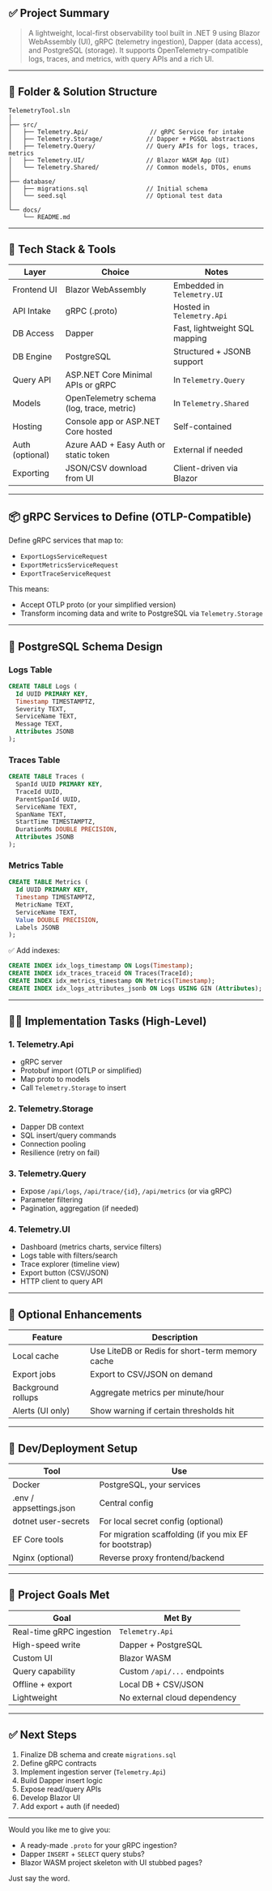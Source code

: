 ## ✅ Project Summary

> A lightweight, local-first observability tool built in .NET 9 using Blazor WebAssembly (UI), gRPC (telemetry ingestion), Dapper (data access), and PostgreSQL (storage). It supports OpenTelemetry-compatible logs, traces, and metrics, with query APIs and a rich UI.

---

## 📁 Folder & Solution Structure

```
TelemetryTool.sln
│
├── src/
│   ├── Telemetry.Api/                 // gRPC Service for intake
│   ├── Telemetry.Storage/            // Dapper + PGSQL abstractions
│   ├── Telemetry.Query/              // Query APIs for logs, traces, metrics
│   ├── Telemetry.UI/                 // Blazor WASM App (UI)
│   └── Telemetry.Shared/             // Common models, DTOs, enums
│
├── database/
│   ├── migrations.sql                // Initial schema
│   └── seed.sql                      // Optional test data
│
└── docs/
    └── README.md
```

---

## 🧱 Tech Stack & Tools

| Layer           | Choice                                    | Notes                         |
| --------------- | ----------------------------------------- | ----------------------------- |
| Frontend UI     | Blazor WebAssembly                        | Embedded in `Telemetry.UI`    |
| API Intake      | gRPC (.proto)                             | Hosted in `Telemetry.Api`     |
| DB Access       | Dapper                                    | Fast, lightweight SQL mapping |
| DB Engine       | PostgreSQL                                | Structured + JSONB support    |
| Query API       | ASP.NET Core Minimal APIs or gRPC         | In `Telemetry.Query`          |
| Models          | OpenTelemetry schema (log, trace, metric) | In `Telemetry.Shared`         |
| Hosting         | Console app or ASP.NET Core hosted        | Self-contained                |
| Auth (optional) | Azure AAD + Easy Auth or static token     | External if needed            |
| Exporting       | JSON/CSV download from UI                 | Client-driven via Blazor      |

---

## 📦 gRPC Services to Define (OTLP-Compatible)

Define gRPC services that map to:

* `ExportLogsServiceRequest`
* `ExportMetricsServiceRequest`
* `ExportTraceServiceRequest`

This means:

* Accept OTLP proto (or your simplified version)
* Transform incoming data and write to PostgreSQL via `Telemetry.Storage`

---

## 📇 PostgreSQL Schema Design

### Logs Table

```sql
CREATE TABLE Logs (
  Id UUID PRIMARY KEY,
  Timestamp TIMESTAMPTZ,
  Severity TEXT,
  ServiceName TEXT,
  Message TEXT,
  Attributes JSONB
);
```

### Traces Table

```sql
CREATE TABLE Traces (
  SpanId UUID PRIMARY KEY,
  TraceId UUID,
  ParentSpanId UUID,
  ServiceName TEXT,
  SpanName TEXT,
  StartTime TIMESTAMPTZ,
  DurationMs DOUBLE PRECISION,
  Attributes JSONB
);
```

### Metrics Table

```sql
CREATE TABLE Metrics (
  Id UUID PRIMARY KEY,
  Timestamp TIMESTAMPTZ,
  MetricName TEXT,
  ServiceName TEXT,
  Value DOUBLE PRECISION,
  Labels JSONB
);
```

✅ Add indexes:

```sql
CREATE INDEX idx_logs_timestamp ON Logs(Timestamp);
CREATE INDEX idx_traces_traceid ON Traces(TraceId);
CREATE INDEX idx_metrics_timestamp ON Metrics(Timestamp);
CREATE INDEX idx_logs_attributes_jsonb ON Logs USING GIN (Attributes);
```

---

## 🧑‍💻 Implementation Tasks (High-Level)

### 1. Telemetry.Api

* gRPC server
* Protobuf import (OTLP or simplified)
* Map proto to models
* Call `Telemetry.Storage` to insert

### 2. Telemetry.Storage

* Dapper DB context
* SQL insert/query commands
* Connection pooling
* Resilience (retry on fail)

### 3. Telemetry.Query

* Expose `/api/logs`, `/api/trace/{id}`, `/api/metrics` (or via gRPC)
* Parameter filtering
* Pagination, aggregation (if needed)

### 4. Telemetry.UI

* Dashboard (metrics charts, service filters)
* Logs table with filters/search
* Trace explorer (timeline view)
* Export button (CSV/JSON)
* HTTP client to query API

---

## 📌 Optional Enhancements

| Feature            | Description                                     |
| ------------------ | ----------------------------------------------- |
| Local cache        | Use LiteDB or Redis for short-term memory cache |
| Export jobs        | Export to CSV/JSON on demand                    |
| Background rollups | Aggregate metrics per minute/hour               |
| Alerts (UI only)   | Show warning if certain thresholds hit          |

---

## 🚀 Dev/Deployment Setup

| Tool                    | Use                                                     |
| ----------------------- | ------------------------------------------------------- |
| Docker                  | PostgreSQL, your services                               |
| .env / appsettings.json | Central config                                          |
| dotnet user-secrets     | For local secret config (optional)                      |
| EF Core tools           | For migration scaffolding (if you mix EF for bootstrap) |
| Nginx (optional)        | Reverse proxy frontend/backend                          |

---

## 🔧 Project Goals Met

| Goal                     | Met By                       |
| ------------------------ | ---------------------------- |
| Real-time gRPC ingestion | `Telemetry.Api`              |
| High-speed write         | Dapper + PostgreSQL          |
| Custom UI                | Blazor WASM                  |
| Query capability         | Custom `/api/...` endpoints  |
| Offline + export         | Local DB + CSV/JSON          |
| Lightweight              | No external cloud dependency |

---

## ✅ Next Steps

1. Finalize DB schema and create `migrations.sql`
2. Define gRPC contracts
3. Implement ingestion server (`Telemetry.Api`)
4. Build Dapper insert logic
5. Expose read/query APIs
6. Develop Blazor UI
7. Add export + auth (if needed)

---

Would you like me to give you:

* A ready-made `.proto` for your gRPC ingestion?
* Dapper `INSERT` + `SELECT` query stubs?
* Blazor WASM project skeleton with UI stubbed pages?

Just say the word.
